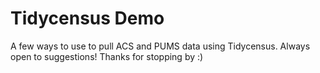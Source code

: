 # Tidycensus Demo
A few ways to use to pull ACS and PUMS data using Tidycensus. 
Always open to suggestions! Thanks for stopping by :)
